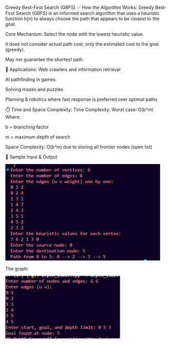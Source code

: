  Greedy Best-First Search (GBFS)
✅ How the Algorithm Works:
Greedy Best-First Search (GBFS) is an informed search algorithm that uses a heuristic function h(n) to always choose the path that appears to be closest to the goal.

Core Mechanism:
Select the node with the lowest heuristic value.

It does not consider actual path cost, only the estimated cost to the goal (greedy).

May not guarantee the shortest path.

🎯 Applications:
Web crawlers and information retrieval

AI pathfinding in games

Solving mazes and puzzles

Planning & robotics where fast response is preferred over optimal paths

⏱️ Time and Space Complexity:
Time Complexity:
Worst case: O(b^m)
Where:

b = branching factor

m = maximum depth of search

Space Complexity:
O(b^m) due to storing all frontier nodes (open list)

🧪 Sample Input & Output


![alt text](images/best.png)

The graph:

![alt text](image-2.png)